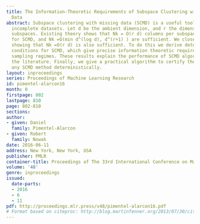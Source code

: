 ```yaml
---
title: The Information-Theoretic Requirements of Subspace Clustering with Missing
  Data
abstract: Subspace clustering with missing data (SCMD) is a useful tool for analyzing
  incomplete datasets. Let d be the ambient dimension, and r the dimension of the
  subspaces. Existing theory shows that Nk = O(r d) columns per subspace are necessary
  for SCMD, and Nk =O(min d^(log d), d^(r+1) ) are sufficient. We close this gap,
  showing that Nk =O(r d) is also sufficient. To do this we derive deterministic sampling
  conditions for SCMD, which give precise information theoretic requirements and determine
  sampling regimes. These results explain the performance of SCMD algorithms from
  the literature. Finally, we give a practical algorithm to certify the output of
  any SCMD method deterministically.
layout: inproceedings
series: Proceedings of Machine Learning Research
id: pimentel-alarcon16
month: 0
firstpage: 802
lastpage: 810
page: 802-810
sections: 
author:
- given: Daniel
  family: Pimentel-Alarcon
- given: Robert
  family: Nowak
date: 2016-06-11
address: New York, New York, USA
publisher: PMLR
container-title: Proceedings of The 33rd International Conference on Machine Learning
volume: '48'
genre: inproceedings
issued:
  date-parts:
  - 2016
  - 6
  - 11
pdf: http://proceedings.mlr.press/v48/pimentel-alarcon16.pdf
# Format based on citeproc: http://blog.martinfenner.org/2013/07/30/citeproc-yaml-for-bibliographies/
---
```

